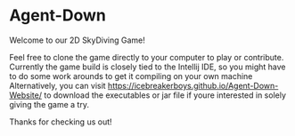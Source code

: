# Agent-Down
Welcome to our 2D SkyDiving Game!

Feel free to clone the game directly to your computer to play or contribute.
Currently the game build is closely tied to the Intellij IDE, so you might have to do some work arounds to get it compiling on your own machine
Alternatively, you can visit https://icebreakerboys.github.io/Agent-Down-Website/ to download the executables or jar file if youre interested in solely giving the game a try.

Thanks for checking us out!
